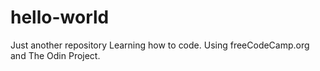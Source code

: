 # hello-world
Just another repository
Learning how to code. Using freeCodeCamp.org and The Odin Project.
